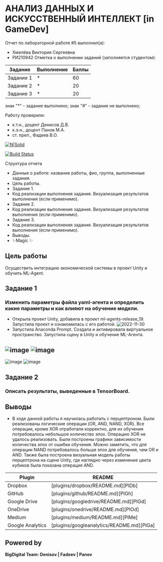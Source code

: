 # АНАЛИЗ ДАННЫХ И ИСКУССТВЕННЫЙ ИНТЕЛЛЕКТ [in GameDev]
Отчет по лабораторной работе #5 выполнил(а):
- Хмелёва Виктория Сергеевна
- РИ210942
Отметка о выполнении заданий (заполняется студентом):

| Задание | Выполнение | Баллы |
| ------ | ------ | ------ |
| Задание 1 | * | 60 |
| Задание 2 | * | 20 |
| Задание 3 | * | 20 |

знак "*" - задание выполнено; знак "#" - задание не выполнено;

Работу проверили:
- к.т.н., доцент Денисов Д.В.
- к.э.н., доцент Панов М.А.
- ст. преп., Фадеев В.О.

[![N|Solid](https://cldup.com/dTxpPi9lDf.thumb.png)](https://nodesource.com/products/nsolid)

[![Build Status](https://travis-ci.org/joemccann/dillinger.svg?branch=master)](https://travis-ci.org/joemccann/dillinger)

Структура отчета

- Данные о работе: название работы, фио, группа, выполненные задания.
- Цель работы.
- Задание 1.
- Код реализации выполнения задания. Визуализация результатов выполнения (если применимо).
- Задание 2.
- Код реализации выполнения задания. Визуализация результатов выполнения (если применимо).
- Задание 3.
- Код реализации выполнения задания. Визуализация результатов выполнения (если применимо).
- Выводы.
- ✨Magic ✨

## Цель работы
Осуществить интеграцию экономической системы в проект Unity и обучить ML-Agent.

## Задание 1
### Изменить параметры файла yaml-агента и определить какие параметры и как влияют на обучение модели.

- Открыла проект Unity, добавила в проект ml-agents-release_19. Запустила проект и ознакомилась с его работой.
![2022-11-30](https://user-images.githubusercontent.com/106344305/204775937-e355d2c8-4f01-4033-b1fa-ce9408654b8d.png)
- Запустила Anaconda Prompt. Создала и активировала виртуальное пространство. Запустила сцену в Unity и обучение ML-Агента.

![image](https://user-images.githubusercontent.com/106344305/204784917-95bb790a-3a03-417d-8916-86edfe810bf9.png)
![image](https://user-images.githubusercontent.com/106344305/204785845-656358bb-8178-44df-9b14-a09838596079.png)
-
![image](https://user-images.githubusercontent.com/106344305/204788606-3ffbd2d9-ccf8-4d73-bd55-b9f99f164833.png)
![image](https://user-images.githubusercontent.com/106344305/204788741-e630ffd7-8303-40d8-8693-abd4769c238e.png)



## Задание 2
### Описать результаты, выведенные в TensorBoard. 



## Выводы

- В ходе данной работы я научилась работать с перцептроном. Были реализованы логические операции (OR, AND, NAND, XOR). Все операции, кроме XOR отработали корректно, для их обучения потребовалось небольшое количество эпох. Операцию XOR не удалось реализовать. Были построены графики зависимости количества эпох от ошибки обучения. Можно заметить, что для операции NAND потребовалось больше эпох для обучения, чем OR и AND. Также была построена визуальная модель работы перцептрона на сцене Unity, где наглядно через изменение цвета кубиков была показана операция AND.


| Plugin | README |
| ------ | ------ |
| Dropbox | [plugins/dropbox/README.md][PlDb] |
| GitHub | [plugins/github/README.md][PlGh] |
| Google Drive | [plugins/googledrive/README.md][PlGd] |
| OneDrive | [plugins/onedrive/README.md][PlOd] |
| Medium | [plugins/medium/README.md][PlMe] |
| Google Analytics | [plugins/googleanalytics/README.md][PlGa] |

## Powered by

**BigDigital Team: Denisov | Fadeev | Panov**
